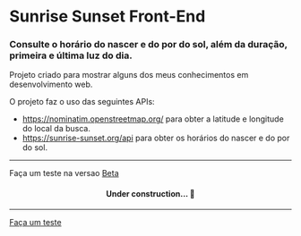 # Sunrise Sunset Front-End	

### Consulte o horário do nascer e do por do sol, além da duração, primeira e última luz do dia.


Projeto criado para mostrar alguns dos meus conhecimentos em desenvolvimento web.

O projeto faz o uso das seguintes APIs:
- https://nominatim.openstreetmap.org/ para obter a latitude e longitude do local da busca.
- https://sunrise-sunset.org/api para obter os horários do nascer e do por do sol.


<hr>

<!--ts-->
  Faça um teste na versao [Beta](https://aleolvfer.github.io/sunrise-sunset/)
<!--te-->

<h4 align="center"> 
	  Under construction...  🚧
</h4>
<hr>

<!--ts-->
 [Faça um teste](https://aleolvfer.github.io/sunrise-sunset/)
<!--te-->
